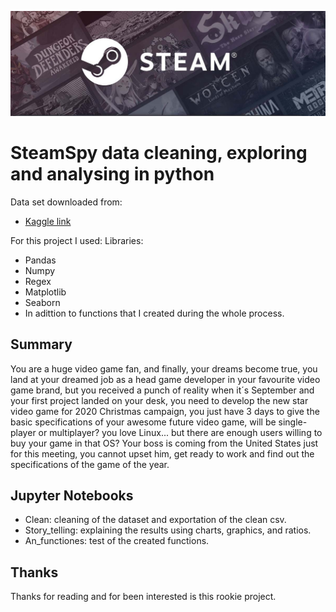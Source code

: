 ![img](https://github.com/KevsDe/steam/blob/master/Input/steam-banner.jpg)

# SteamSpy data cleaning, exploring and analysing in python 

Data set downloaded from:
* [Kaggle link](https://www.kaggle.com/nikdavis/steam-store-raw?select=steamspy_data.csv)

For this project I used:
Libraries:
* Pandas
* Numpy
* Regex
* Matplotlib
* Seaborn
* In adittion to functions that I created during the whole process.

## Summary
You are a huge video game fan, and finally, your dreams become true, you land at your dreamed job as a head game developer in your favourite video game brand, but you received a punch of reality when it´s September and your first project landed on your desk, you need to develop the new star video game for 2020 Christmas campaign, you just have 3 days to give the basic specifications of your awesome future video game, will be single-player or multiplayer? you love Linux... but there are enough users willing to buy your game in that OS? Your boss is coming from the United States just for this meeting, you cannot upset him, get ready to work and find out the specifications of the game of the year.


## Jupyter Notebooks
* Clean: cleaning of the dataset and exportation of the clean csv.
* Story_telling: explaining the results using charts, graphics, and ratios.
* An_functiones: test of the created functions.


## Thanks 
Thanks for reading and for been interested is this rookie project.
